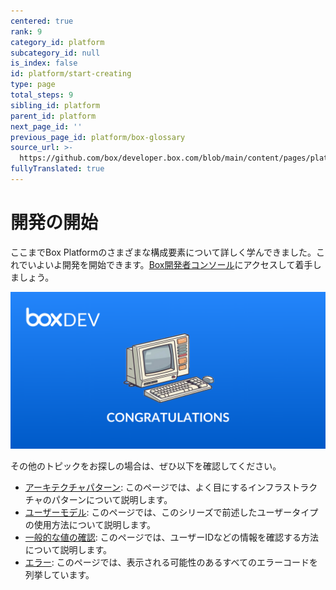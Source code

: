 ```yaml
---
centered: true
rank: 9
category_id: platform
subcategory_id: null
is_index: false
id: platform/start-creating
type: page
total_steps: 9
sibling_id: platform
parent_id: platform
next_page_id: ''
previous_page_id: platform/box-glossary
source_url: >-
  https://github.com/box/developer.box.com/blob/main/content/pages/platform/start-creating.md
fullyTranslated: true
---
```

# 開発の開始

ここまでBox Platformのさまざまな構成要素について詳しく学んできました。これでいよいよ開発を開始できます。[Box開発者コンソール][devconsole]にアクセスして着手しましょう。

<ImageFrame center>

![開発の開始](images/congrats.png)

</ImageFrame>

その他のトピックをお探しの場合は、ぜひ以下を確認してください。

* [アーキテクチャパターン][arch_patterns]: このページでは、よく目にするインフラストラクチャのパターンについて説明します。
* [ユーザーモデル][user_models]: このページでは、このシリーズで前述したユーザータイプの使用方法について説明します。
* [一般的な値の確認][common_values]: このページでは、ユーザーIDなどの情報を確認する方法について説明します。
* [エラー][errors]: このページでは、表示される可能性のあるすべてのエラーコードを列挙しています。

[devconsole]: https://cloud.app.box.com/developers/console

[arch_patterns]: page://platform/appendix/architecture-patterns/

[user_models]: page://platform/appendix//user-models/

[common_values]: page://platform/appendix/locating-values/

[errors]: g://api-calls/permissions-and-errors/common-errors/